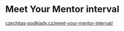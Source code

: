 # Meet Your Mentor interval

[czechitas-podklady.cz/meet-your-mentor-interval/](https://czechitas-podklady.cz/meet-your-mentor-interval/)
